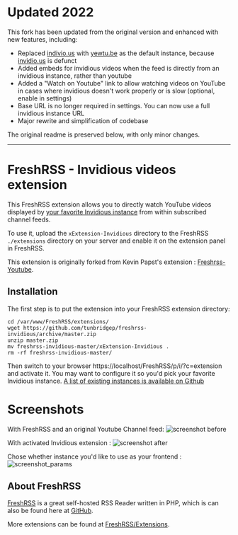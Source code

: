 # Updated 2022

This fork has been updated from the original version and enhanced with new features, including:
- Replaced [indivio.us](http://invidio.us) with [yewtu.be](http://yewtu.be) as the default instance, because [invidio.us](http://invidio.us) is defunct
- Added embeds for invidious videos when the feed is directly from an invidious instance, rather than youtube
- Added a "Watch on Youtube" link to allow watching videos on YouTube in cases where invidious doesn't work properly or is slow (optional, enable in settings)
- Base URL is no longer required in settings. You can now use a full invidious instance URL
- Major rewrite and simplification of codebase

The original readme is preserved below, with only minor changes.

---

# FreshRSS - Invidious videos extension

This FreshRSS extension allows you to directly watch YouTube videos displayed by [your favorite Invidious instance](https://github.com/omarroth/invidious) from within subscribed channel feeds.

To use it, upload the ```xExtension-Invidious``` directory to the FreshRSS `./extensions` directory on your server and enable it on the extension panel in FreshRSS.

This extension is originally forked from Kevin Papst's extension : [Freshrss-Youtube](https://github.com/kevinpapst/freshrss-youtube/).

## Installation

The first step is to put the extension into your FreshRSS extension directory:
```
cd /var/www/FreshRSS/extensions/
wget https://github.com/tunbridgep/freshrss-invidious/archive/master.zip
unzip master.zip
mv freshrss-invidious-master/xExtension-Invidious .
rm -rf freshrss-invidious-master/
```

Then switch to your browser https://localhost/FreshRSS/p/i/?c=extension and activate it.
You may want to configure it so you'd pick your favorite Invidious instance. [A list of existing instances is available on Github](https://github.com/omarroth/invidious/wiki/Invidious-Instances)

# Screenshots

With FreshRSS and an original Youtube Channel feed:
![screenshot before](https://cyphergoat.net/site/img/vrac/freshrss-sans-invidious.png?raw=true "Without this extension the video is not shown")

With activated Invidious extension :
![screenshot after](https://cyphergoat.net/site/img/vrac/freshrss-avec-invidious.png?raw=true "After activationg the extension you can enjoy your video directly in the FreshRSS stream")

Chose whether instance you'd like to use as your frontend :
![screenshot_params](https://cyphergoat.net/site/img/vrac/freshrss-invidious-parameters.png?raw=true "Configure height, width, and just write which domain to use for a personnalized experience")

## About FreshRSS
[FreshRSS](https://freshrss.org/) is a great self-hosted RSS Reader written in PHP, which is can also be found here at [GitHub](https://github.com/FreshRSS/FreshRSS).

More extensions can be found at [FreshRSS/Extensions](https://github.com/FreshRSS/Extensions).
